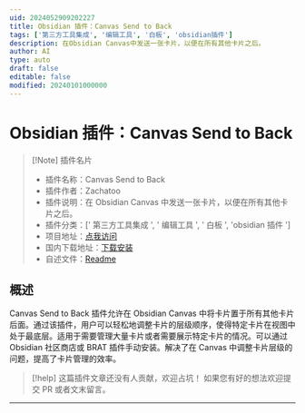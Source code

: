 ```yaml
---
uid: 2024052909202227
title: Obsidian 插件：Canvas Send to Back
tags: ['第三方工具集成', '编辑工具', '白板', 'obsidian插件']
description: 在Obsidian Canvas中发送一张卡片，以便在所有其他卡片之后。
author: AI
type: auto
draft: false
editable: false
modified: 20240101000000
---
```


# Obsidian 插件：Canvas Send to Back

> [!Note] 插件名片
> - 插件名称：Canvas Send to Back
> - 插件作者：Zachatoo
> - 插件说明：在 Obsidian Canvas 中发送一张卡片，以便在所有其他卡片之后。
> - 插件分类：[' 第三方工具集成 ', ' 编辑工具 ', ' 白板 ', 'obsidian 插件 ']
> - 项目地址：[点我访问](https://github.com/Zachatoo/obsidian-canvas-send-to-back)
> - 国内下载地址：[下载安装](https://pkmer.cn/products/plugin/pluginMarket/?canvas-send-to-back)
> - 自述文件：[Readme](https://ghproxy.net/https://raw.githubusercontent.com/Zachatoo/obsidian-canvas-send-to-back/main/README.md)

## 概述

Canvas Send to Back 插件允许在 Obsidian Canvas 中将卡片置于所有其他卡片后面。通过该插件，用户可以轻松地调整卡片的层级顺序，使得特定卡片在视图中处于最底层。适用于需要管理大量卡片或者需要展示特定卡片的情况。可以通过 Obsidian 社区商店或 BRAT 插件手动安装。解决了在 Canvas 中调整卡片层级的问题，提高了卡片管理的效率。

> [!help]
> 这篇插件文章还没有人贡献，欢迎占坑！
> 如果您有好的想法欢迎提交 PR 或者文末留言。

---



